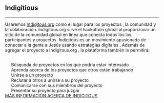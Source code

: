 ﻿## Indigitious
---


Usaremos [Indigitous.org](https://indigitous.org) como el lugar para los proyectos , la comunidad y la colaboración. Indigitous.org sirve el hackathon global al proporcionar un sitio de la comunidad global en línea que conecta todos los los participantes y proyectos. Indigitous es un movimiento apasionado de conectar a la gente a Jesús usando estrategias digitales . Además de agregar el proyecto a Indigitous.org , la plataforma también le permitirá:

<br> 
&nbsp;&nbsp;&nbsp;&nbsp;&nbsp;Búsqueda de proyectos en los que podría estar interesado
<br> 
&nbsp;&nbsp;&nbsp;&nbsp;&nbsp;Aprenda acerca de los proyectos que otros están trabajando 
<br> 
&nbsp;&nbsp;&nbsp;&nbsp;&nbsp;Unirse a un proyecto
<br> 
&nbsp;&nbsp;&nbsp;&nbsp;&nbsp;Reclutar a otros a unirse a su proyecto
<br> 
&nbsp;&nbsp;&nbsp;&nbsp;&nbsp;Comunicarse con sus miembros del proyecto
<br> 
&nbsp;&nbsp;&nbsp;&nbsp;&nbsp;Presentar su proyecto para juzgar

<div>
  <div style="display:inline-block">
  <a class="button special-alternate"  href="https://indigitous.org/" target="_blank">
    MÁS INFORMACIÓN ACERCA DE INDIGITOUS
  </a>
  </div>
